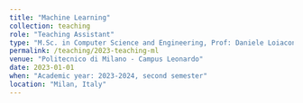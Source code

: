 ```yaml
---
title: "Machine Learning"
collection: teaching
role: "Teaching Assistant"
type: "M.Sc. in Computer Science and Engineering, Prof: Daniele Loiacono"
permalink: /teaching/2023-teaching-ml
venue: "Politecnico di Milano - Campus Leonardo"
date: 2023-01-01
when: "Academic year: 2023-2024, second semester"
location: "Milan, Italy"
---
```

